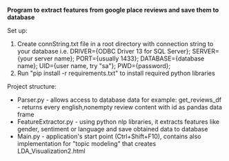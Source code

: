 **Program to extract features from google place reviews and save them to database**

Set up:
1. Create connString.txt file in a root directory with
    connection string to your database i.e. 
    DRIVER={ODBC Driver 13 for SQL Server}; SERVER={your server name}; PORT={usually 1433}; DATABASE={database name}; UID={user name, try "sa"}; PWD={password};
2. Run "pip install -r requirements.txt" to install required python libraries

Project structure:
* Parser.py - allows access to database data for example:
      get_reviews_df - returns every english,nonempty review content with id as pandas data frame
* FeatureExtractor.py - using python nlp libraries, it extracts features like gender, sentiment or language
    and save obtained data to database
* Main.py - application's start point (Ctrl+Shift+F10), contains also implementation 
    for "topic modeling" that creates LDA_Visualization2.html          
